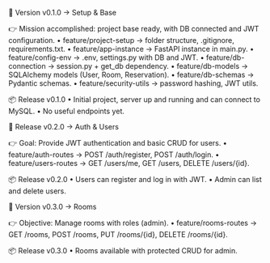 🎯 Version v0.1.0 → Setup & Base

👉 Mission accomplished: project base ready, with DB connected and JWT configuration.
• feature/project-setup → folder structure, .gitignore, requirements.txt.
• feature/app-instance → FastAPI instance in main.py.
• feature/config-env → .env, settings.py with DB and JWT.
• feature/db-connection → session.py + get_db dependency.
• feature/db-models → SQLAlchemy models (User, Room, Reservation).
• feature/db-schemas → Pydantic schemas.
• feature/security-utils → password hashing, JWT utils.

📦 Release v0.1.0
• Initial project, server up and running and can connect to MySQL.
• No useful endpoints yet.

🎯 Release v0.2.0 → Auth & Users

👉 Goal: Provide JWT authentication and basic CRUD for users.
• feature/auth-routes → POST /auth/register, POST /auth/login.
• feature/users-routes → GET /users/me, GET /users, DELETE /users/{id}.

📦 Release v0.2.0
• Users can register and log in with JWT.
• Admin can list and delete users.

🎯 Version v0.3.0 → Rooms

👉 Objective: Manage rooms with roles (admin).
• feature/rooms-routes → GET /rooms, POST /rooms, PUT /rooms/{id}, DELETE /rooms/{id}.

📦 Release v0.3.0
• Rooms available with protected CRUD for admin.
